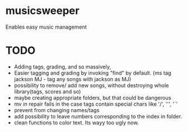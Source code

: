 musicsweeper
============

Enables easy music management

TODO
=========

- Adding tags, grading, and so massively,
- Easier tagging and grading by invoking "find" by default. (ms tag jackson MJ - tag any songs with jackson as MJ)
- possibility to remove/ add new songs, without destroying whole library(tags, scores and so)
- maybe creating appropriate folders, but that could be dangerous
- mv in repair fails in the case tags contain special chars like '/', '\'', '`'
- prevent from changing names/tags
- add possibility to leave numbers corresponding to the index in folder.
- clean functions to color text. Its wayy too ugly now.
